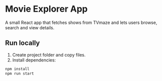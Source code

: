 # Movie Explorer App


A small React app that fetches shows from TVmaze and lets users browse, search and view details.


## Run locally


1. Create project folder and copy files.
2. Install dependencies:

```bash
npm install
npm run start
